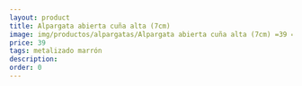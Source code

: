 ```yaml
---
layout: product
title: Alpargata abierta cuña alta (7cm) 
image: img/productos/alpargatas/Alpargata abierta cuña alta (7cm) =39 =metalizado marrón.webp
price: 39 
tags: metalizado marrón
description: 
order: 0
---
```

